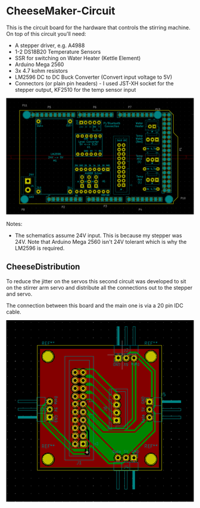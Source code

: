 # CheeseMaker-Circuit

This is the circuit board for the hardware that controls the stirring machine. On top of this circuit you'll need:

- A stepper driver, e.g. A4988
- 1-2 DS18B20 Temperature Sensors
- SSR for switching on Water Heater (Kettle Element)
- Arduino Mega 2560
- 3x 4.7 kohm resistors
- LM2596 DC to DC Buck Converter (Convert input voltage to 5V)
- Connectors (or plain pin headers) - I used JST-XH socket for the stepper output, KF2510 for the temp sensor input

![](./CheeseShield.png)

Notes:

- The schematics assume 24V input. This is because my stepper was 24V. Note that Arduino Mega 2560 isn't 24V tolerant which is why the LM2596 is required.

## CheeseDistribution
To reduce the jitter on the servos this second circuit was developed to sit on the stirrer arm servo and distribute all the connections out to the stepper and servo.

The connection between this board and the main one is via a 20 pin IDC cable.

![](./CheeseDistribution.png)
